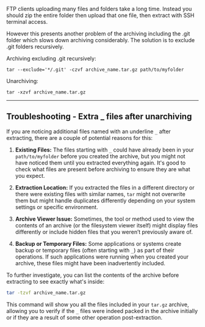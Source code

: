 
FTP clients uploading many files and folders take a long time. Instead you should zip the entire folder then upload that one file, then extract with SSH terminal access.

However this presents another problem of the archiving including the .git folder which slows down archiving considerably. The solution is to exclude .git folders recursively.

Archiving excluding .git recursively:
```
tar --exclude='*/.git' -czvf archive_name.tar.gz path/to/myfolder
```

Unarchiving:
```
tar -xzvf archive_name.tar.gz
```


---

## Troubleshooting - Extra \_ files after unarchiving

If you are noticing additional files named with an underline `_` after extracting, there are a couple of potential reasons for this:

1. **Existing Files:** The files starting with `_` could have already been in your `path/to/myfolder` before you created the archive, but you might not have noticed them until you extracted everything again. It's good to check what files are present before archiving to ensure they are what you expect.

2. **Extraction Location:** If you extracted the files in a different directory or there were existing files with similar names, `tar` might not overwrite them but might handle duplicates differently depending on your system settings or specific environment.

3. **Archive Viewer Issue:** Sometimes, the tool or method used to view the contents of an archive (or the filesystem viewer itself) might display files differently or include hidden files that you weren’t previously aware of.

4. **Backup or Temporary Files:** Some applications or systems create backup or temporary files (often starting with `_`) as part of their operations. If such applications were running when you created your archive, these files might have been inadvertently included.

To further investigate, you can list the contents of the archive before extracting to see exactly what's inside:
```bash
tar -tzvf archive_name.tar.gz
```
This command will show you all the files included in your `tar.gz` archive, allowing you to verify if the `_` files were indeed packed in the archive initially or if they are a result of some other operation post-extraction.